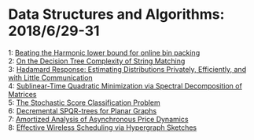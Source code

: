 # Data Structures and Algorithms: 2018/6/29-31  
1: [Beating the Harmonic lower bound for online bin packing](https://doi.org/10.48550/arXiv.1511.00876)  
2: [On the Decision Tree Complexity of String Matching](https://doi.org/10.48550/arXiv.1712.09738)  
3: [Hadamard Response: Estimating Distributions Privately, Efficiently, and  with Little Communication](https://doi.org/10.48550/arXiv.1802.04705)  
4: [Sublinear-Time Quadratic Minimization via Spectral Decomposition of  Matrices](https://doi.org/10.48550/arXiv.1806.10626)  
5: [The Stochastic Score Classification Problem](https://doi.org/10.48550/arXiv.1806.10660)  
6: [Decremental SPQR-trees for Planar Graphs](https://doi.org/10.48550/arXiv.1806.10772)  
7: [Amortized Analysis of Asynchronous Price Dynamics](https://doi.org/10.48550/arXiv.1806.10952)  
8: [Effective Wireless Scheduling via Hypergraph Sketches](https://doi.org/10.48550/arXiv.1806.10964)  